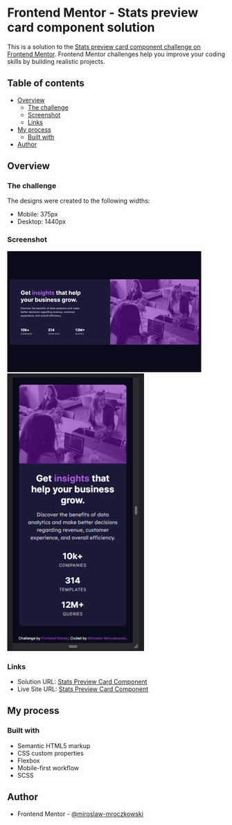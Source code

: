 # Frontend Mentor - Stats preview card component solution

This is a solution to the [Stats preview card component challenge on Frontend Mentor](https://www.frontendmentor.io/challenges/stats-preview-card-component-8JqbgoU62). Frontend Mentor challenges help you improve your coding skills by building realistic projects.

## Table of contents

- [Overview](#overview)
  - [The challenge](#the-challenge)
  - [Screenshot](#screenshot)
  - [Links](#links)
- [My process](#my-process)
  - [Built with](#built-with)
- [Author](#author)

## Overview

### The challenge

The designs were created to the following widths:

- Mobile: 375px
- Desktop: 1440px

### Screenshot

![](./images/screenshot-desktop.PNG)
![](./images/screenshot-mobile.PNG)

### Links

- Solution URL: [Stats Preview Card Component](https://github.com/miroslaw-mroczkowski/Stats-Preview-Card-Component)
- Live Site URL: [Stats Preview Card Component](https://miroslaw-mroczkowski.github.io/Stats-Preview-Card-Component/)

## My process

### Built with

- Semantic HTML5 markup
- CSS custom properties
- Flexbox
- Mobile-first workflow
- SCSS

## Author

- Frontend Mentor - [@miroslaw-mroczkowski](https://www.frontendmentor.io/profile/miroslaw-mroczkowski)
